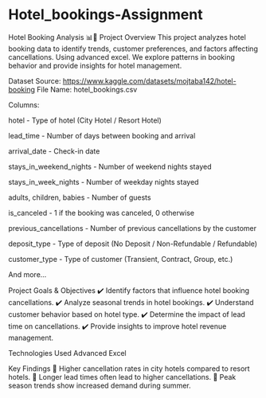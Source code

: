 # Hotel_bookings-Assignment
Hotel Booking Analysis 📊🏨
Project Overview
This project analyzes hotel booking data to identify trends, customer preferences, and factors affecting cancellations. Using advanced excel. We explore patterns in booking behavior and provide insights for hotel management.

Dataset
Source: https://www.kaggle.com/datasets/mojtaba142/hotel-booking
File Name: hotel_bookings.csv

Columns:

hotel - Type of hotel (City Hotel / Resort Hotel)

lead_time - Number of days between booking and arrival

arrival_date - Check-in date

stays_in_weekend_nights - Number of weekend nights stayed

stays_in_week_nights - Number of weekday nights stayed

adults, children, babies - Number of guests

is_canceled - 1 if the booking was canceled, 0 otherwise

previous_cancellations - Number of previous cancellations by the customer

deposit_type - Type of deposit (No Deposit / Non-Refundable / Refundable)

customer_type - Type of customer (Transient, Contract, Group, etc.)

And more...

Project Goals & Objectives
✔️ Identify factors that influence hotel booking cancellations.
✔️ Analyze seasonal trends in hotel bookings.
✔️ Understand customer behavior based on hotel type.
✔️ Determine the impact of lead time on cancellations.
✔️ Provide insights to improve hotel revenue management.

Technologies Used
Advanced Excel

Key Findings
📌 Higher cancellation rates in city hotels compared to resort hotels.
📌 Longer lead times often lead to higher cancellations.
📌 Peak season trends show increased demand during summer.

